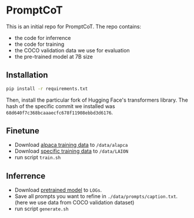 # PromptCoT
This is an initial repo for PromptCoT. The repo contains:
* the code for inferrence
* the code for training
* the COCO validation data we use for evaluation
* the pre-trained model at 7B size

## Installation
```bash
pip install -r requirements.txt
```
Then, install the particular fork of Hugging Face's transformers library. The hash of the specific commit we installed was `68d640f7c368bcaaaecfc678f11908ebbd3d6176`.

## Finetune
* Download [alpaca training data](TODO) to `/data/alapca`
* Download [specific training data](TODO) to `/data/LAION` 
* run script `train.sh`

## Inferrence
* Download [pretrained model](TODO) to `LOGs`.
* Save all prompts you want to refine in `./data/prompts/caption.txt`. (here we use data from COCO validation dataset)
* run script `generate.sh`